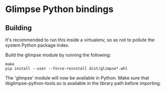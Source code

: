 # Glimpse Python bindings

## Building

It's recommended to run this inside a virtualenv, so as not to pollute the
system Python package index.

Build the glimpse module by running the following:

```
make
pip install --user --force-reinstall dist/glimpse*.whl
```

The 'glimpse' module will now be available in Python. Make sure that 
libglimpse-python-tools.so is available in the library path before importing.
